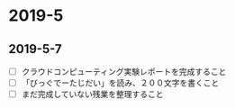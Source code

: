 # 2019-5
## 2019-5-7
 - [ ] クラウドコンピューティング実験レポートを完成すること
 - [ ] 「びっぐでーたじだい」を読み、２００文字を書くこと
 - [ ] まだ完成していない残業を整理すること
